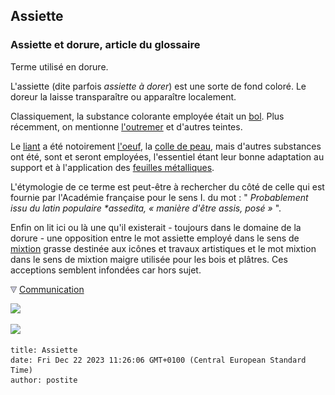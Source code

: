 ## Assiette
### Assiette et dorure, article du glossaire
 Terme utilisé en dorure. 

L'assiette (dite parfois _assiette à dorer_) est une sorte de fond coloré. Le doreur la laisse transparaître ou apparaître localement.

Classiquement, la substance colorante employée était un [bol](bol.html). Plus récemment, on mentionne [l'outremer](bol.html) et d'autres teintes.

Le [liant](liant.html) a été notoirement [l'oeuf](oeuf.html), la [colle de peau](colledepeau.html), mais d'autres substances ont été, sont et seront employées, l'essentiel étant leur bonne adaptation au support et à l'application des [feuilles métalliques](feuillesmetalliques.html).

L'étymologie de ce terme est peut-être à rechercher du côté de celle qui est fournie par l'Académie française pour le sens I. du mot : " _Probablement issu du latin populaire \*assedita, « manière d'être assis, posé »_ ".

Enfin on lit ici ou là une qu'il existerait - toujours dans le domaine de la dorure - une opposition entre le mot assiette employé dans le sens de [mixtion](mixtion.html) grasse destinée aux icônes et travaux artistiques et le mot mixtion dans le sens de mixtion maigre utilisée pour les bois et plâtres. Ces acceptions semblent infondées car hors sujet.



![](images/flechebas.gif) [Communication](http://www.artrealite.com/annonceurs.htm) 

[![](https://cbonvin.fr/sites/regie.artrealite.com/visuels/campagne1.png)](index-2.html#20131014)

![](https://cbonvin.fr/sites/regie.artrealite.com/visuels/campagne2.png)
```
title: Assiette
date: Fri Dec 22 2023 11:26:06 GMT+0100 (Central European Standard Time)
author: postite
```
